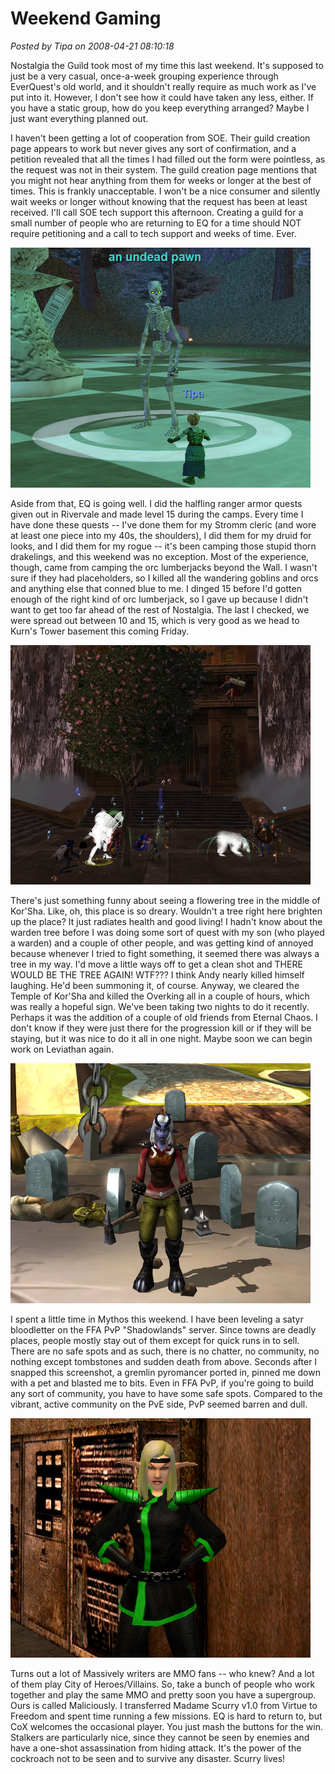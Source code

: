 # Weekend Gaming

*Posted by Tipa on 2008-04-21 08:10:18*

Nostalgia the Guild took most of my time this last weekend. It's supposed to just be a very casual, once-a-week grouping experience through EverQuest's old world, and it shouldn't really require as much work as I've put into it. However, I don't see how it could have taken any less, either. If you have a static group, how do you keep everything arranged? Maybe I just want everything planned out. 

I haven't been getting a lot of cooperation from SOE. Their guild creation page appears to work but never gives any sort of confirmation, and a petition revealed that all the times I had filled out the form were pointless, as the request was not in their system. The guild creation page mentions that you might not hear anything from them for weeks or longer at the best of times. This is frankly unacceptable. I won't be a nice consumer and silently wait weeks or longer without knowing that the request has been at least received. I'll call SOE tech support this afternoon. Creating a guild for a small number of people who are returning to EQ for a time should NOT require petitioning and a call to tech support and weeks of time. Ever.

![eqgame-2008-04-21-07-15-12-85.jpg](../../../uploads/2008/04/eqgame-2008-04-21-07-15-12-85.jpg)

Aside from that, EQ is going well. I did the halfling ranger armor quests given out in Rivervale and made level 15 during the camps. Every time I have done these quests -- I've done them for my Stromm cleric (and wore at least one piece into my 40s, the shoulders), I did them for my druid for looks, and I did them for my rogue -- it's been camping those stupid thorn drakelings, and this weekend was no exception. Most of the experience, though, came from camping the orc lumberjacks beyond the Wall. I wasn't sure if they had placeholders, so I killed all the wandering goblins and orcs and anything else that conned blue to me. I dinged 15 before I'd gotten enough of the right kind of orc lumberjack, so I gave up because I didn't want to get too far ahead of the rest of Nostalgia. The last I checked, we were spread out between 10 and 15, which is very good as we head to Kurn's Tower basement this coming Friday.

![everquest2-2008-04-20-22-19-12-09.jpg](../../../uploads/2008/04/everquest2-2008-04-20-22-19-12-09.jpg)

There's just something funny about seeing a flowering tree in the middle of Kor'Sha. Like, oh, this place is so dreary. Wouldn't a tree right here brighten up the place? It just radiates health and good living! I hadn't know about the warden tree before I was doing some sort of quest with my son (who played a warden) and a couple of other people, and was getting kind of annoyed because whenever I tried to fight something, it seemed there was always a tree in my way. I'd move a little ways off to get a clean shot and THERE WOULD BE THE TREE AGAIN! WTF??? I think Andy nearly killed himself laughing. He'd been summoning it, of course. Anyway, we cleared the Temple of Kor'Sha and killed the Overking all in a couple of hours, which was really a hopeful sign. We've been taking two nights to do it recently. Perhaps it was the addition of a couple of old friends from Eternal Chaos. I don't know if they were just there for the progression kill or if they will be staying, but it was nice to do it all in one night. Maybe soon we can begin work on Leviathan again.

![mythos-2008-04-20-19-36-49-97.jpg](../../../uploads/2008/04/mythos-2008-04-20-19-36-49-97.jpg)

I spent a little time in Mythos this weekend. I have been leveling a satyr bloodletter on the FFA PvP "Shadowlands" server. Since towns are deadly places, people mostly stay out of them except for quick runs in to sell. There are no safe spots and as such, there is no chatter, no community, no nothing except tombstones and sudden death from above. Seconds after I snapped this screenshot, a gremlin pyromancer ported in, pinned me down with a pet and blasted me to bits. Even in FFA PvP, if you're going to build any sort of community, you have to have some safe spots. Compared to the vibrant, active community on the PvE side, PvP seemed barren and dull.

![cityofheroes-2008-04-19-15-20-37-94.jpg](../../../uploads/2008/04/cityofheroes-2008-04-19-15-20-37-94.jpg)

Turns out a lot of Massively writers are MMO fans -- who knew? And a lot of them play City of Heroes/Villains. So, take a bunch of people who work together and play the same MMO and pretty soon you have a supergroup. Ours is called Maliciously. I transferred Madame Scurry v1.0 from Virtue to Freedom and spent time running a few missions. EQ is hard to return to, but CoX welcomes the occasional player. You just mash the buttons for the win. Stalkers are particularly nice, since they cannot be seen by enemies and have a one-shot assassination from hiding attack. It's the power of the cockroach not to be seen and to survive any disaster. Scurry lives!

